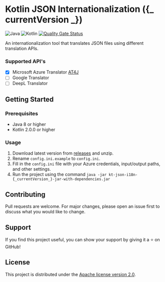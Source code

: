 # Kotlin JSON Internationalization ({_ currentVersion _})

![Java](https://img.shields.io/badge/java-%3E%3D8-blue)
![Kotlin](https://img.shields.io/badge/kotlin-%3E%3D2.0.0-blue)
[![Quality Gate Status](https://sonarcloud.io/api/project_badges/measure?project=brenoepics_json-translate&metric=alert_status)](https://sonarcloud.io/summary/new_code?id=brenoepics_json-translate)

An internationalization tool that translates JSON files using different translation APIs.

### Supported API's

- [x] Microsoft Azure Translator [AT4J](https://github.com/brenoepics/at4j)
- [ ] Google Translator
- [ ] DeepL Translator

## Getting Started

### Prerequisites

- Java 8 or higher
- Kotlin 2.0.0 or higher

### Usage

1. Download latest version from [releases](/releases/latest) and unzip.
2. Rename `config.ini.example` to `config.ini`.
3. Fill in the `config.ini` file with your Azure credentials, input/output paths, and other settings.
4. Run the project using the command `java -jar kt-json-i18n-{_currentVersion_}-jar-with-dependencies.jar`

## Contributing

Pull requests are welcome. For major changes, please open an issue first to discuss what you would like to change.

## Support

If you find this project useful, you can show your support by giving it a ⭐ on GitHub!

## License

This project is distributed under the [Apache license version 2.0](./LICENSE).
